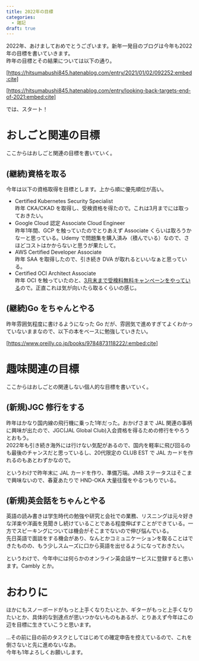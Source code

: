 ```yaml
---
title: 2022年の目標
categories:
  - 雑記
draft: true
---
```


2022年、あけましておめでとうございます。新年一発目のブログは今年も2022年の目標を書いていきます。  
昨年の目標とその結果については以下の通り。

[https://hitsumabushi845.hatenablog.com/entry/2021/01/02/092252:embed:cite]

[https://hitsumabushi845.hatenablog.com/entry/looking-back-targets-end-of-2021:embed:cite]

では、スタート！

# おしごと関連の目標

ここからはおしごと関連の目標を書いていく。

## (継続)資格を取る

今年は以下の資格取得を目標とします。上から順に優先順位が高い。

- Certified Kubernetes Security Specialist  
昨年 CKA/CKAD を取得し、受検資格を得たので。これは3月までには取っておきたい。
- Google Cloud 認定 Associate Cloud Engineer  
昨年1年間、GCP を触っていたのでとりあえず Associate くらいは取ろうかなーと思っている。Udemy で問題集を購入済み（積んでいる）なので、さほどコストはかからないと思うが果たして。
- AWS Certified Developer Associate  
昨年 SAA を取得したので、引き続き DVA が取れるといいなぁと思っている。
- Certified OCI Architect Associate  
昨年 OCI を触っていたのと、[3月末まで受検料無料キャンペーンをやっている](https://blogs.oracle.com/oraclemaster/post/oci-free-cert)ので。正直これは気が向いたら取るくらいの感じ。

## (継続)Go をちゃんとやる

昨年雰囲気程度に書けるようになった Go だが、雰囲気で進めすぎてよくわかっていないままなので、以下の本をベースに勉強していきたい。

[https://www.oreilly.co.jp/books/9784873118222/:embed:cite]

# 趣味関連の目標

ここからはおしごとの関連しない個人的な目標を書いていく。

## (新規)JGC 修行をする

昨年はかなり国内線の飛行機に乗った1年だった。おかげさまで JAL 関連の事柄に興味が出たので、JGC(JAL Global Club)入会資格を得るための修行をやろうとおもう。  
2022年も引き続き海外には行けない気配があるので、国内を軽率に飛び回るのも最後のチャンスだと思っているし、20代限定の CLUB EST で JAL カードを作れるのもあとわずかなので。

というわけで昨年末に JAL カードを作り、準備万端。JMB ステータスはそこまで興味ないので、春夏あたりで HND-OKA 大量往復をやるつもりでいる。

## (新規)英会話をちゃんとやる

英語の読み書きは学生時代の勉強や研究と会社での業務、リスニングは元々好きな洋楽や洋画を見聞きし続けていることである程度伸ばすことができている。一方でスピーキングについては機会がそこまでないので伸び悩んでいる。  
先日英語で面談をする機会があり、なんとかコミュニケーションを取ることはできたものの、もう少しスムーズに口から英語を出せるようになっておきたい。

というわけで、今年中には何らかのオンライン英会話サービスに登録すると思います。Cambly とか。


# おわりに

ほかにもスノーボードがもっと上手くなりたいとか、ギターがもっと上手くなりたいとか、具体的な到達点が思いつかないものもあるが、とりあえず今年はこの辺を目標に生きていこうと思います。

...その前に目の前のタスクとしてはじめての確定申告を控えているので、これを倒さないと先に進めないなあ。  
今年も1年よろしくお願いします。
